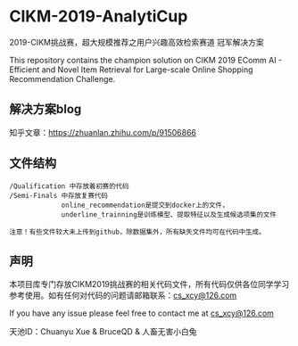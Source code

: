 # CIKM-2019-AnalytiCup
2019-CIKM挑战赛，超大规模推荐之用户兴趣高效检索赛道 冠军解决方案

This repository contains the champion solution on CIKM 2019 EComm AI - Efficient and Novel Item Retrieval for Large-scale Online Shopping Recommendation Challenge.

## 解决方案blog

知乎文章：https://zhuanlan.zhihu.com/p/91506866

## 文件结构
    /Qualification 中存放着初赛的代码
    /Semi-Finals 中存放复赛代码
                 online_recommendation是提交到docker上的文件，
                 underline_trainning是训练模型、提取特征以及生成候选项集的文件
                 
    注意！有些文件较大未上传到github，除数据集外，所有缺失文件均可在代码中生成。

## 声明
本项目库专门存放CIKM2019挑战赛的相关代码文件，所有代码仅供各位同学学习参考使用。如有任何对代码的问题请邮箱联系：cs_xcy@126.com

If you have any issue please feel free to contact me at cs_xcy@126.com

天池ID：Chuanyu Xue & BruceQD & 人畜无害小白兔
